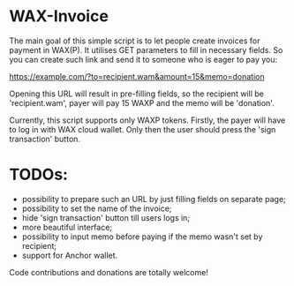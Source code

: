 # WAX-Invoice
The main goal of this simple script is to let people create invoices for payment in WAX(P).
It utilises GET parameters to fill in necessary fields. So you can create such link and send it to someone who is eager
to pay you:

https://example.com/?to=recipient.wam&amount=15&memo=donation

Opening this URL will result in pre-filling fields, so the recipient will be 'recipient.wam', payer will pay 15 WAXP
and the memo will be 'donation'.

Currently, this script supports only WAXP tokens. 
Firstly, the payer will have to log in with WAX cloud wallet. Only then the user should press the 'sign transaction'
button. 

# TODOs:

* possibility to prepare such an URL by just filling fields on separate page;
* possibility to set the name of the invoice;
* hide 'sign transaction' button till users logs in;
* more beautiful interface;
* possibility to input memo before paying if the memo wasn't set by recipient;
* support for Anchor wallet.

Code contributions and donations are totally welcome!